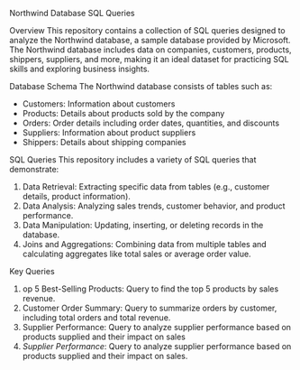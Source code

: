 Northwind Database SQL Queries

Overview
This repository contains a collection of SQL queries designed to analyze the Northwind database, a sample database provided by Microsoft. The Northwind database includes data on companies, customers, products, shippers, suppliers, and more, making it an ideal dataset for practicing SQL skills and exploring business insights.

Database Schema
The Northwind database consists of tables such as:
- Customers: Information about customers
- Products: Details about products sold by the company
- Orders: Order details including order dates, quantities, and discounts
- Suppliers: Information about product suppliers
- Shippers: Details about shipping companies

SQL Queries
This repository includes a variety of SQL queries that demonstrate:
1. Data Retrieval: Extracting specific data from tables (e.g., customer details, product information).
2. Data Analysis: Analyzing sales trends, customer behavior, and product performance.
3. Data Manipulation: Updating, inserting, or deleting records in the database.
4. Joins and Aggregations: Combining data from multiple tables and calculating aggregates like total sales or average order value.

Key Queries
1. op 5 Best-Selling Products: Query to find the top 5 products by sales revenue.
2. Customer Order Summary: Query to summarize orders by customer, including total orders and total revenue.
3. Supplier Performance: Query to analyze supplier performance based on products supplied and their impact on sales
4. *Supplier Performance*: Query to analyze supplier performance based on products supplied and their impact on sales.

